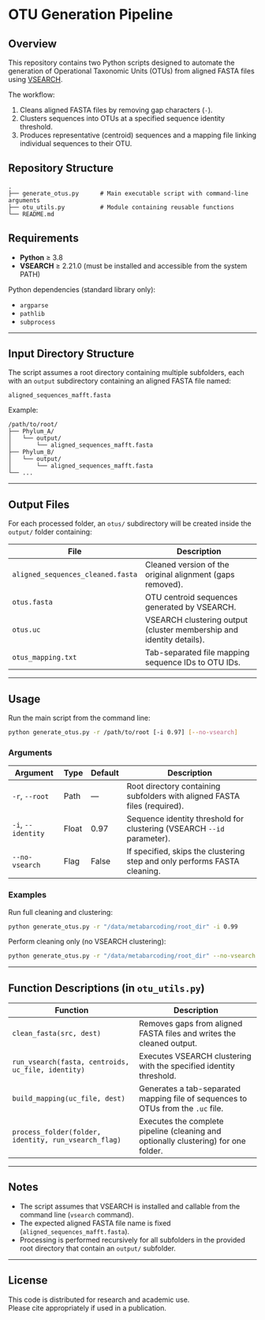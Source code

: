 <!-- #region -->
# OTU Generation Pipeline

## Overview

This repository contains two Python scripts designed to automate the generation of Operational Taxonomic Units (OTUs) from aligned FASTA files using [VSEARCH](https://github.com/torognes/vsearch).

The workflow:
1. Cleans aligned FASTA files by removing gap characters (`-`).
2. Clusters sequences into OTUs at a specified sequence identity threshold.
3. Produces representative (centroid) sequences and a mapping file linking individual sequences to their OTU.


## Repository Structure

```
.
├── generate_otus.py      # Main executable script with command-line arguments
├── otu_utils.py          # Module containing reusable functions
└── README.md
```
<!-- #endregion -->

## Requirements

- **Python** ≥ 3.8  
- **VSEARCH** ≥ 2.21.0 (must be installed and accessible from the system PATH)

Python dependencies (standard library only):
- `argparse`
- `pathlib`
- `subprocess`

---

## Input Directory Structure

The script assumes a root directory containing multiple subfolders, each with an `output` subdirectory containing an aligned FASTA file named:

```
aligned_sequences_mafft.fasta
```

Example:

```
/path/to/root/
├── Phylum_A/
│   └── output/
│       └── aligned_sequences_mafft.fasta
├── Phylum_B/
│   └── output/
│       └── aligned_sequences_mafft.fasta
└── ...
```

---

## Output Files

For each processed folder, an `otus/` subdirectory will be created inside the `output/` folder containing:

| File | Description |
|------|--------------|
| `aligned_sequences_cleaned.fasta` | Cleaned version of the original alignment (gaps removed). |
| `otus.fasta` | OTU centroid sequences generated by VSEARCH. |
| `otus.uc` | VSEARCH clustering output (cluster membership and identity details). |
| `otus_mapping.txt` | Tab-separated file mapping sequence IDs to OTU IDs. |

---

## Usage

Run the main script from the command line:

```bash
python generate_otus.py -r /path/to/root [-i 0.97] [--no-vsearch]
```

### Arguments

| Argument | Type | Default | Description |
|-----------|------|----------|-------------|
| `-r`, `--root` | Path | — | Root directory containing subfolders with aligned FASTA files (required). |
| `-i`, `--identity` | Float | 0.97 | Sequence identity threshold for clustering (VSEARCH `--id` parameter). |
| `--no-vsearch` | Flag | False | If specified, skips the clustering step and only performs FASTA cleaning. |

### Examples

Run full cleaning and clustering:
```bash
python generate_otus.py -r "/data/metabarcoding/root_dir" -i 0.99
```

Perform cleaning only (no VSEARCH clustering):
```bash
python generate_otus.py -r "/data/metabarcoding/root_dir" --no-vsearch
```

---

## Function Descriptions (in `otu_utils.py`)

| Function | Description |
|-----------|--------------|
| `clean_fasta(src, dest)` | Removes gaps from aligned FASTA files and writes the cleaned output. |
| `run_vsearch(fasta, centroids, uc_file, identity)` | Executes VSEARCH clustering with the specified identity threshold. |
| `build_mapping(uc_file, dest)` | Generates a tab-separated mapping file of sequences to OTUs from the `.uc` file. |
| `process_folder(folder, identity, run_vsearch_flag)` | Executes the complete pipeline (cleaning and optionally clustering) for one folder. |

---

## Notes

- The script assumes that VSEARCH is installed and callable from the command line (`vsearch` command).  
- The expected aligned FASTA file name is fixed (`aligned_sequences_mafft.fasta`).  
- Processing is performed recursively for all subfolders in the provided root directory that contain an `output/` subfolder.

---

## License

This code is distributed for research and academic use.  
Please cite appropriately if used in a publication.
